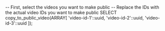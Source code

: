 -- First, select the videos you want to make public
-- Replace the IDs with the actual video IDs you want to make public
SELECT copy_to_public_video(ARRAY[
    'video-id-1'::uuid,
    'video-id-2'::uuid,
    'video-id-3'::uuid
]);